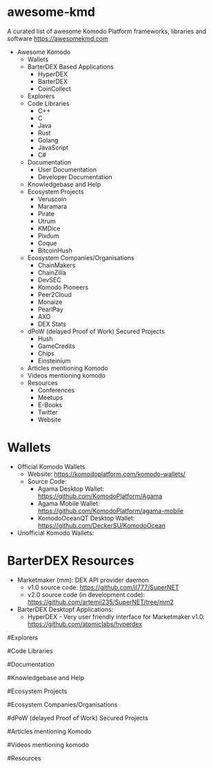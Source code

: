 # awesome-kmd
A curated list of awesome Komodo Platform frameworks, libraries and software https://awesomekmd.com

- Awesome Komodo
  - Wallets
  - BarterDEX Based Applications
    - HyperDEX
    - BarterDEX
    - CoinCollect
  - Explorers
  - Code Libraries
    - C++
    - C
    - Java
    - Rust
    - Golang
    - JavaScript
    - C#
  - Documentation
    - User Documentation
    - Developer Documentation
  - Knowledgebase and Help
  - Ecosystem Projects
    - Veruscoin
    - Maramara
    - Pirate
    - Utrum
    - KMDice
    - Pixdum
    - Coque
    - BitcoinHush
  - Ecosystem Companies/Organisations
    - ChainMakers
    - ChainZilla
    - DevSEC
    - Komodo Pioneers
    - Peer2Cloud
    - Monaize
    - PearlPay
    - AXO
    - DEX Stats
  - dPoW (delayed Proof of Work) Secured Projects
    - Hush
    - GameCredits
    - Chips
    - Einsteinium
  - Articles mentioning Komodo
  - Videos mentioning komodo
  - Resources
    - Conferences
    - Meetups
    - E-Books
    - Twitter
    - Website
    

# Wallets
- Official Komodo Wallets
  - Website: https://komodoplatform.com/komodo-wallets/
  - Source Code:
    - Agama Desktop Wallet: https://github.com/KomodoPlatform/Agama
    - Agama Mobile Wallet: https://github.com/KomodoPlatform/agama-mobile
    - KomodoOceanQT Desktop Wallet: https://github.com/DeckerSU/KomodoOcean
- Unofficial Komodo Wallets:
  

# BarterDEX Resources
- Marketmaker (mm): DEX API provider daemon
  - v1.0 source code: https://github.com/jl777/SuperNET
  - v2.0 source code (in development code): https://github.com/artemii235/SuperNET/tree/mm2
- BarterDEX Desktopf Applications:
  - HyperDEX - Very user friendly interface for Marketmaker v1.0: https://github.com/atomiclabs/hyperdex


#Explorers


#Code Libraries


#Documentation


#Knowledgebase and Help


#Ecosystem Projects


#Ecosystem Companies/Organisations


#dPoW (delayed Proof of Work) Secured Projects


#Articles mentioning Komodo


#Videos mentioning komodo


#Resources

